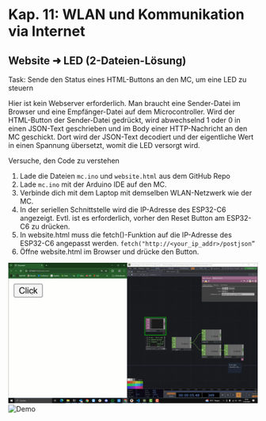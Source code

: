 # Kap. 11: WLAN und Kommunikation via Internet
## Website ➜ LED (2-Dateien-Lösung)


Task: Sende den Status eines HTML-Buttons an den MC, um eine LED zu steuern

Hier ist kein Webserver erforderlich.
Man braucht eine Sender-Datei im Browser und eine Empfänger-Datei auf dem Microcontroller.
Wird der HTML-Button der Sender-Datei gedrückt, wird abwechselnd 1 oder 0 in einen JSON-Text geschrieben und im Body einer HTTP-Nachricht an den MC geschickt.
Dort wird der JSON-Text decodiert und der eigentliche Wert in einen Spannung übersetzt, womit die LED versorgt wird.

Versuche, den Code zu verstehen

1. Lade die Dateien `mc.ino` und `website.html` aus dem GitHub Repo 
2. Lade `mc.ino` mit der Arduino IDE auf den MC.
3. Verbinde dich mit dem Laptop mit demselben WLAN-Netzwerk wie der MC.
4. In der seriellen Schnittstelle wird die IP-Adresse des ESP32-C6 angezeigt. Evtl. ist es erforderlich, vorher den Reset Button am ESP32-C6 zu drücken.
5. In website.html muss die fetch()-Funktion auf die IP-Adresse des ESP32-C6 angepasst werden.
`fetch("http://<your_ip_addr>/postjson”`
6. Öffne website.html im Browser und drücke den Button.

![Demo](Demo1.gif)
![Demo](Demo2.gif)
